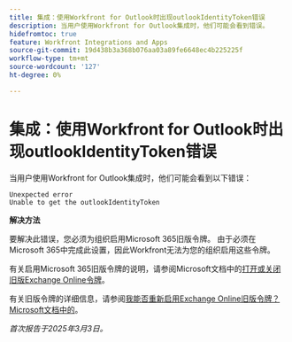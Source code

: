 ```yaml
---
title: 集成：使用Workfront for Outlook时出现outlookIdentityToken错误
description: 当用户使用Workfront for Outlook集成时，他们可能会看到错误。
hidefromtoc: true
feature: Workfront Integrations and Apps
source-git-commit: 19d438b3a368b076aa03a89fe6648ec4b225225f
workflow-type: tm+mt
source-wordcount: '127'
ht-degree: 0%

---
```



# 集成：使用Workfront for Outlook时出现outlookIdentityToken错误

当用户使用Workfront for Outlook集成时，他们可能会看到以下错误：

```
Unexpected error
Unable to get the outlookIdentityToken
```

**解决方法**


要解决此错误，您必须为组织启用Microsoft 365旧版令牌。 由于必须在Microsoft 365中完成此设置，因此Workfront无法为您的组织启用这些令牌。

有关启用Microsoft 365旧版令牌的说明，请参阅Microsoft文档中的[打开或关闭旧版Exchange Online令牌](https://learn.microsoft.com/en-us/office/dev/add-ins/outlook/turn-exchange-tokens-on-off)。

有关旧版令牌的详细信息，请参阅[我能否重新启用Exchange Online旧版令牌？Microsoft文档中的](https://learn.microsoft.com/en-us/office/dev/add-ins/outlook/faq-nested-app-auth-outlook-legacy-tokens#can-i-turn-exchange-online-legacy-tokens-back-on)。


_首次报告于2025年3月3日。_

